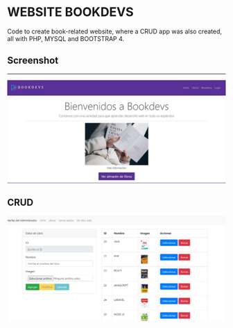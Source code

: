# WEBSITE BOOKDEVS

Code to create book-related website, where a CRUD app was also created, all with PHP, MYSQL and BOOTSTRAP 4.

## Screenshot
___

![](img/bookdevs.jpg)

## CRUD

![](img/crud.jpg)
